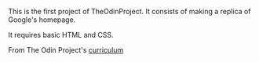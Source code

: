 This is the first project of TheOdinProject. It consists of making a replica of Google's homepage.

It requires basic HTML and CSS.

From The Odin Project's [curriculum](http://www.theodinproject.com/courses/web-development-101/lessons/html-css)